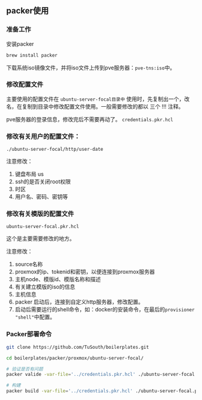 ## packer使用



### 准备工作

安装packer

```bash
brew install packer
```

下载系统iso镜像文件，并将iso文件上传到pve服务器：`pve-tns:iso`中。


### 修改配置文件

主要使用的配置文件在
`ubuntu-server-focal目录中`
使用时，先复制出一个，改名，在复制到目录中修改配置文件使用。一般需要修改的都以 三个 !!! 注释。

pve服务器的登录信息，修改完后不需要再动了。
`credentials.pkr.hcl`

### 修改有关用户的配置文件：

`./ubuntu-server-focal/http/user-date`

注意修改：

1. 键盘布局 us
2. ssh的是否关闭root权限
3. 时区
4. 用户名、密码、密钥等

### 修改有关模版的配置文件

`ubuntu-server-focal.pkr.hcl`

这个是主要需要修改的地方。

注意修改：

1. source名称
2. proxmox的ip、tokenid和密钥，以便连接到proxmox服务器
3. 主机node、模版id、模版名称和描述
4. 有关建立模版的iso的信息
5. 主机信息
6. packer 启动后，连接到自定义http服务器，修改配置。
7. 启动后需要运行的shell命令，如：docker的安装命令，在最后的`provisioner "shell"`中配置。

### Packer部署命令

```bash
git clone https://github.com/TuSouth/boilerplates.git

cd boilerplates/packer/proxmox/ubuntu-server-focal/

# 验证是否有问题
packer valide -var-file='../credentials.pkr.hcl' ./ubuntu-server-focal.pkr.hcl

# 构建
packer build -var-file='../credentials.pkr.hcl' ./ubuntu-server-focal.pkr.hcl
```